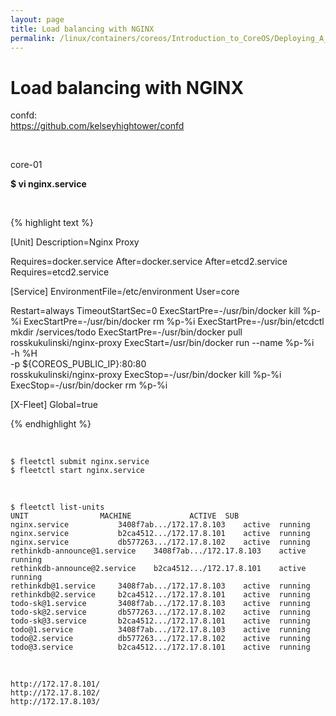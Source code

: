 ```yaml
---
layout: page
title: Load balancing with NGINX
permalink: /linux/containers/coreos/Introduction_to_CoreOS/Deploying_A_DatabaseBacked_Web_Application/Load_Balancing_With_NGINX_confd/
---
```



# Load balancing with NGINX


confd:  
https://github.com/kelseyhightower/confd


<br/>

core-01


 **$ vi nginx.service**


<br/>


{% highlight text %}

[Unit]
Description=Nginx Proxy

Requires=docker.service
After=docker.service
After=etcd2.service
Requires=etcd2.service

[Service]
EnvironmentFile=/etc/environment
User=core

Restart=always
TimeoutStartSec=0
ExecStartPre=-/usr/bin/docker kill %p-%i
ExecStartPre=-/usr/bin/docker rm %p-%i
ExecStartPre=-/usr/bin/etcdctl mkdir /services/todo
ExecStartPre=-/usr/bin/docker pull rosskukulinski/nginx-proxy
ExecStart=/usr/bin/docker run --name %p-%i \
      -h %H \
      -p ${COREOS_PUBLIC_IP}:80:80 \
      rosskukulinski/nginx-proxy
ExecStop=-/usr/bin/docker kill %p-%i
ExecStop=-/usr/bin/docker rm %p-%i

[X-Fleet]
Global=true

{% endhighlight %}

<br/>

    $ fleetctl submit nginx.service
    $ fleetctl start nginx.service

<br/>

    $ fleetctl list-units
    UNIT				MACHINE				ACTIVE	SUB
    nginx.service			3408f7ab.../172.17.8.103	active	running
    nginx.service			b2ca4512.../172.17.8.101	active	running
    nginx.service			db577263.../172.17.8.102	active	running
    rethinkdb-announce@1.service	3408f7ab.../172.17.8.103	active	running
    rethinkdb-announce@2.service	b2ca4512.../172.17.8.101	active	running
    rethinkdb@1.service		3408f7ab.../172.17.8.103	active	running
    rethinkdb@2.service		b2ca4512.../172.17.8.101	active	running
    todo-sk@1.service		3408f7ab.../172.17.8.103	active	running
    todo-sk@2.service		db577263.../172.17.8.102	active	running
    todo-sk@3.service		b2ca4512.../172.17.8.101	active	running
    todo@1.service			3408f7ab.../172.17.8.103	active	running
    todo@2.service			db577263.../172.17.8.102	active	running
    todo@3.service			b2ca4512.../172.17.8.101	active	running


<br/>

    http://172.17.8.101/
    http://172.17.8.102/
    http://172.17.8.103/
